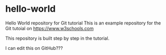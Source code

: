 # hello-world
Hello World repository for Git tutorial
This is an example repository for the Git tutoial on https://www.w3schools.com

This repository is built step by step in the tutorial.

I can edit this on GitHub???
